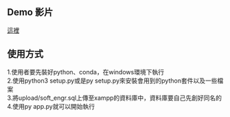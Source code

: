 
## Demo 影片
[這裡](https://drive.google.com/file/d/1gq8izXdwXk5vcbjTHCMPkwZV3CmLbcxu/view) </br>
## 使用方式
1.使用者要先裝好python、conda，在windows環境下執行<br/>
2.使用python3 setup.py或是py setup.py來安裝會用到的python套件以及一些檔案<br/>
3.將upload/soft_engr.sql上傳至xampp的資料庫中，資料庫要自己先創好同名的<br/>
4.使用py app.py就可以開始執行<br/>

